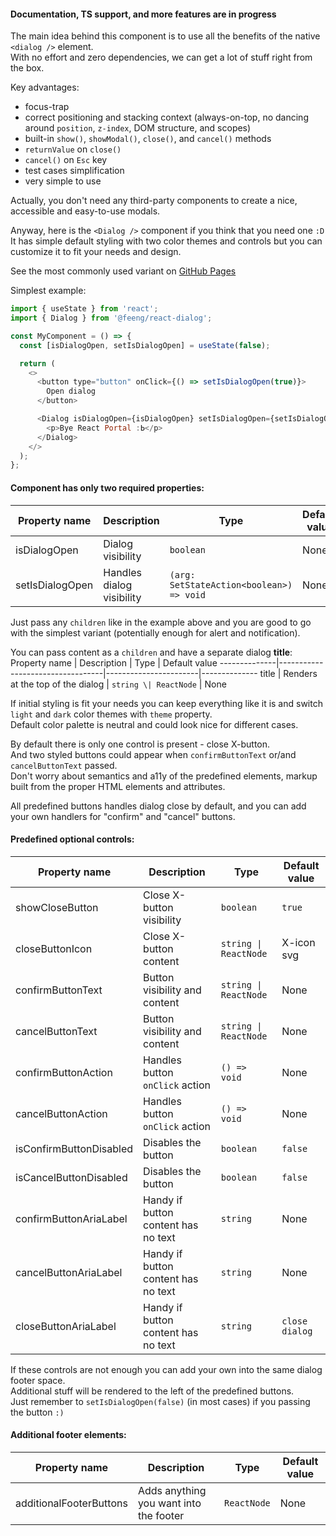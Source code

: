 #### Documentation, TS support, and more features are in progress

The main idea behind this component is to use all the benefits of the native `<dialog />` element.\
With no effort and zero dependencies, we can get a lot of stuff right from the box.

Key advantages:
- focus-trap
- correct positioning and stacking context (always-on-top, no dancing around `position`, `z-index`, DOM structure, and scopes)
- built-in `show()`, `showModal()`, `close()`, and `cancel()` methods
- `returnValue` on `close()`
- `cancel()` on `Esc` key
- test cases simplification
- very simple to use

Actually, you don't need any third-party components to create a nice, accessible and easy-to-use modals.

Anyway, here is the `<Dialog />` component if you think that you need one `:D`\
It has simple default styling with two color themes and controls but you can customize it to fit your needs and design.

See the most commonly used variant on [GitHub Pages](https://said-fd.github.io/react-dialog)

Simplest example:
```js
import { useState } from 'react';
import { Dialog } from '@feeng/react-dialog';

const MyComponent = () => {
  const [isDialogOpen, setIsDialogOpen] = useState(false);

  return (
    <>
      <button type="button" onClick={() => setIsDialogOpen(true)}>
        Open dialog
      </button>

      <Dialog isDialogOpen={isDialogOpen} setIsDialogOpen={setIsDialogOpen}>
        <p>Bye React Portal :Ь</p>
      </Dialog>
    </>
  );
};
```

#### Component has only two required properties:
Property name   | Description               | Type                                     | Default value
----------------|---------------------------|------------------------------------------|--------------
isDialogOpen    | Dialog visibility         | `boolean`                                | None
setIsDialogOpen | Handles dialog visibility | `(arg: SetStateAction<boolean>) => void` | None

Just pass any `children` like in the example above and you are good to go with the simplest variant (potentially enough for alert and notification).

You can pass content as a `children` and have a separate dialog __title__:
Property name | Description                      | Type                  | Default value
--------------|----------------------------------|-----------------------|--------------
title         | Renders at the top of the dialog | `string \| ReactNode` | None

If initial styling is fit your needs you can keep everything like it is and switch `light` and `dark` color themes with `theme` property.\
Default color palette is neutral and could look nice for different cases.

By default there is only one control is present - close X-button.\
And two styled buttons could appear when `confirmButtonText` or/and `cancelButtonText` passed.\
Don't worry about semantics and a11y of the predefined elements, markup built from the proper HTML elements and attributes.

All predefined buttons handles dialog close by default, and you can add your own handlers for "confirm" and "cancel" buttons.

#### Predefined optional controls:
Property name           | Description                         | Type                  | Default value
------------------------|-------------------------------------|-----------------------|--------------
showCloseButton         | Close X-button visibility           | `boolean`             | `true`
closeButtonIcon         | Close X-button content              | `string \| ReactNode` | X-icon svg
confirmButtonText       | Button visibility and content       | `string \| ReactNode` | None
cancelButtonText        | Button visibility and content       | `string \| ReactNode` | None
confirmButtonAction     | Handles button `onClick` action     | `() => void`          | None
cancelButtonAction      | Handles button `onClick` action     | `() => void`          | None
isConfirmButtonDisabled | Disables the button                 | `boolean`             | `false`
isCancelButtonDisabled  | Disables the button                 | `boolean`             | `false`
confirmButtonAriaLabel  | Handy if button content has no text | `string`              | None
cancelButtonAriaLabel   | Handy if button content has no text | `string`              | None
closeButtonAriaLabel    | Handy if button content has no text | `string`              | `close dialog`

If these controls are not enough you can add your own into the same dialog footer space.\
Additional stuff will be rendered to the left of the predefined buttons.\
Just remember to `setIsDialogOpen(false)` (in most cases) if you passing the button `:)`

#### Additional footer elements:
Property name           | Description                            | Type        | Default value
------------------------|----------------------------------------|-------------|--------------
additionalFooterButtons | Adds anything you want into the footer | `ReactNode` | None
